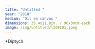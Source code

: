 ```yaml
---
title: "Untitled "
year: "2018"
medium: "Oil on canvas "
dimensions: 35.4x11.8in. / 90x30cm each
image: /img/untitled/l3d9101.jpeg
---
```

*Diptych

